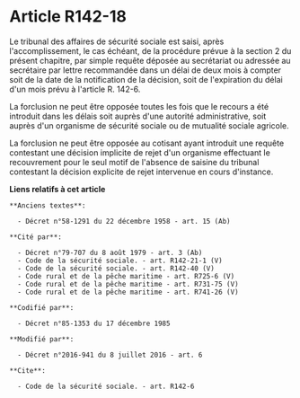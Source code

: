 # Article R142-18

Le tribunal des affaires de sécurité sociale est saisi, après l'accomplissement, le cas échéant, de la procédure prévue à la
section 2 du présent chapitre, par simple requête déposée au secrétariat ou adressée au secrétaire par lettre recommandée
dans un délai de deux mois à compter soit de la date de la notification de la décision, soit de l'expiration du délai d'un
mois prévu à l'article R. 142-6. 

La forclusion ne peut être opposée toutes les fois que le recours a été introduit dans les délais soit auprès d'une autorité
administrative, soit auprès d'un organisme de sécurité sociale ou de mutualité sociale agricole.

La forclusion ne peut être opposée au cotisant ayant introduit une requête contestant une décision implicite de rejet d'un
organisme effectuant le recouvrement pour le seul motif de l'absence de saisine du tribunal contestant la décision explicite
de rejet intervenue en cours d'instance.

**Liens relatifs à cet article**

	**Anciens textes**:

	  - Décret n°58-1291 du 22 décembre 1958 - art. 15 (Ab)

	**Cité par**:

	  - Décret n°79-707 du 8 août 1979 - art. 3 (Ab)
	  - Code de la sécurité sociale. - art. R142-21-1 (V)
	  - Code de la sécurité sociale. - art. R142-40 (V)
	  - Code rural et de la pêche maritime - art. R725-6 (V)
	  - Code rural et de la pêche maritime - art. R731-75 (V)
	  - Code rural et de la pêche maritime - art. R741-26 (V)

	**Codifié par**:

	  - Décret n°85-1353 du 17 décembre 1985

	**Modifié par**:

	  - Décret n°2016-941 du 8 juillet 2016 - art. 6

	**Cite**:

	  - Code de la sécurité sociale. - art. R142-6
